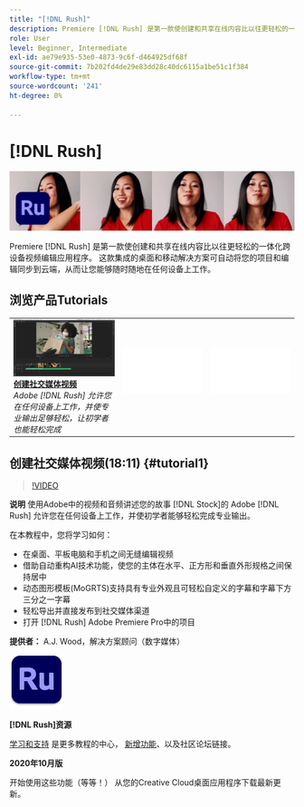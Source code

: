 ```yaml
---
title: "[!DNL Rush]"
description: Premiere [!DNL Rush] 是第一款使创建和共享在线内容比以往更轻松的一体化跨设备视频编辑应用程序
role: User
level: Beginner, Intermediate
exl-id: ae79e935-53e0-4873-9c6f-d464925df68f
source-git-commit: 7b202fd4de29e83dd28c40dc6115a1be51c1f384
workflow-type: tm+mt
source-wordcount: '241'
ht-degree: 0%

---
```


# [!DNL Rush]

![英雄图像教程](../assets/Rush.jpg)

Premiere [!DNL Rush] 是第一款使创建和共享在线内容比以往更轻松的一体化跨设备视频编辑应用程序。 这款集成的桌面和移动解决方案可自动将您的项目和编辑同步到云端，从而让您能够随时随地在任何设备上工作。

## 浏览产品Tutorials

<table style="table-layout:fixed">
<tr>
 <td>
   <a href="rush.md#tutorial1">
      <img alt="创建社交媒体视频" src="../assets/rush_socialMediaAd_wood_thumbnail.jpg" />
   </a>
    <div>
   <a href="rush.md#tutorial1"><strong>创建社交媒体视频</strong></a>
    </div>
    <em>Adobe [!DNL Rush] 允许您在任何设备上工作，并使专业输出足够轻松，让初学者也能轻松完成</em>
    <br>
  </td>
  <td>
    <img alt="间隔条" src="../assets/Whitespacer.png" />
    <div>
    <br>
  </td>
  <td>
    <img alt="间隔条" src="../assets/Whitespacer.png" />
    <div>
    <br>
  </td>
</tr>
</table>

## 创建社交媒体视频(18:11) {#tutorial1}

>[!VIDEO](https://video.tv.adobe.com/v/326900?hidetitle=true)

**说明**
使用Adobe中的视频和音频讲述您的故事 [!DNL Stock]的 Adobe [!DNL Rush] 允许您在任何设备上工作，并使初学者能够轻松完成专业输出。

在本教程中，您将学习如何：
* 在桌面、平板电脑和手机之间无缝编辑视频
* 借助自动重构AI技术功能，使您的主体在水平、正方形和垂直外形规格之间保持居中
* 动态图形模板(MoGRTS)支持具有专业外观且可轻松自定义的字幕和字幕下方三分之一字幕
* 轻松导出并直接发布到社交媒体渠道
* 打开 [!DNL Rush] Adobe Premiere Pro中的项目

**提供者：**
A.J. Wood，解决方案顾问（数字媒体）

![Rush徽标](../assets/ru_appicon_96.png)

**[!DNL Rush]资源**

[学习和支持](https://helpx.adobe.com/support/premiere-rush.html) 是更多教程的中心， [新增功能](https://helpx.adobe.com/premiere-rush/user-guide.html/premiere-rush/help/whats-new.ug.html)、以及社区论坛链接。

**2020年10月版**

开始使用这些功能（等等！） 从您的Creative Cloud桌面应用程序下载最新更新。
